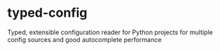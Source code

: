 # typed-config
Typed, extensible configuration reader for Python projects for multiple config sources and good autocomplete performance
